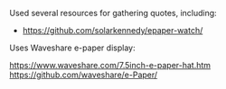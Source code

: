 Used several resources for gathering quotes, including:

- https://github.com/solarkennedy/epaper-watch/

Uses Waveshare e-paper display:

https://www.waveshare.com/7.5inch-e-paper-hat.htm
https://github.com/waveshare/e-Paper/
